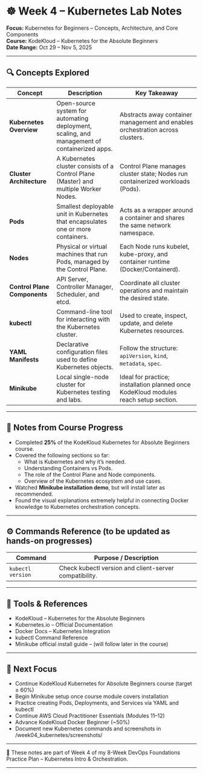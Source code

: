 # ☸️ Week 4 – Kubernetes Lab Notes  

**Focus:** Kubernetes for Beginners – Concepts, Architecture, and Core Components  
**Course:** KodeKloud – Kubernetes for the Absolute Beginners  
**Date Range:** Oct 29 – Nov 5, 2025  

---

## 🔍 Concepts Explored  

| Concept | Description | Key Takeaway |
|----------|--------------|---------------|
| **Kubernetes Overview** | Open-source system for automating deployment, scaling, and management of containerized apps. | Abstracts away container management and enables orchestration across clusters. |
| **Cluster Architecture** | A Kubernetes cluster consists of a Control Plane (Master) and multiple Worker Nodes. | Control Plane manages cluster state; Nodes run containerized workloads (Pods). |
| **Pods** | Smallest deployable unit in Kubernetes that encapsulates one or more containers. | Acts as a wrapper around a container and shares the same network namespace. |
| **Nodes** | Physical or virtual machines that run Pods, managed by the Control Plane. | Each Node runs kubelet, kube-proxy, and container runtime (Docker/Containerd). |
| **Control Plane Components** | API Server, Controller Manager, Scheduler, and etcd. | Coordinate all cluster operations and maintain the desired state. |
| **kubectl** | Command-line tool for interacting with the Kubernetes cluster. | Used to create, inspect, update, and delete Kubernetes resources. |
| **YAML Manifests** | Declarative configuration files used to define Kubernetes objects. | Follow the structure: `apiVersion`, `kind`, `metadata`, `spec`. |
| **Minikube** | Local single-node cluster for Kubernetes testing and labs. | Ideal for practice; installation planned once KodeKloud modules reach setup section. |

---

## 🧠 Notes from Course Progress  

- Completed **25%** of the KodeKloud Kubernetes for Absolute Beginners course.  
- Covered the following sections so far:  
  - What is Kubernetes and why it’s needed.  
  - Understanding Containers vs Pods.  
  - The role of the Control Plane and Node components.  
  - Overview of the Kubernetes ecosystem and use cases.  
- Watched **Minikube installation demo**, but will install later as recommended.  
- Found the visual explanations extremely helpful in connecting Docker knowledge to Kubernetes orchestration concepts.

---

## ⚙️ Commands Reference (to be updated as hands-on progresses)

| Command | Purpose / Description |
|----------|-----------------------|
| `kubectl version` | Check kubectl version and client-server compatibility. |


---

## 🧰 Tools & References
- KodeKloud – Kubernetes for the Absolute Beginners
- Kubernetes.io – Official Documentation
- Docker Docs – Kubernetes Integration
- kubectl Command Reference
- Minikube official install guide – (will follow later in the course)

---

## 🧭 Next Focus
 - Continue KodeKloud Kubernetes for Absolute Beginners course (target ≥ 60%)
 - Begin Minikube setup once course module covers installation
 - Practice creating Pods, Deployments, and Services via YAML and kubectl
 - Continue AWS Cloud Practitioner Essentials (Modules 11–12)
 - Advance KodeKloud Docker Beginner (~50%)
 - Document new Kubernetes commands and screenshots in /week04_kubernetes/screenshots/

---

📘 These notes are part of Week 4 of my 8-Week DevOps Foundations Practice Plan – Kubernetes Intro & Orchestration.

---
